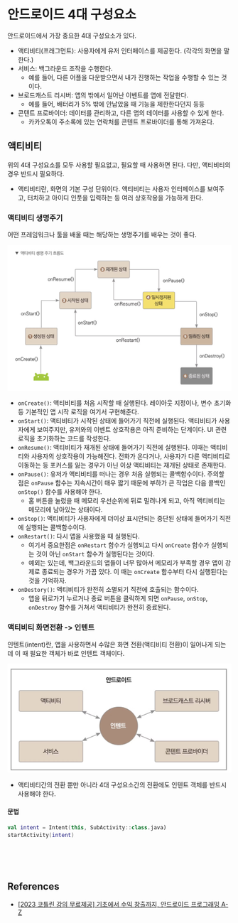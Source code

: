 # 안드로이드 4대 구성요소

안드로이드에서 가장 중요한 4대 구성요소가 있다.

- 액티비티(프래그먼트): 사용자에게 유저 인터페이스를 제공한다. (각각의 화면을 말한다.)
- 서비스: 백그라운드 조작을 수행한다.
    - 예를 들어, 다른 어플을 다운받으면서 내가 진행하는 작업을 수행할 수 있는 것이다.
- 브로드캐스트 리시버: 앱의 밖에서 일어난 이벤트를 앱에 전달한다.
    - 예를 들어, 배터리가 5% 밖에 안남았을 때 기능을 제한한다던지 등등
- 콘텐트 프로바이더: 데이터를 관리하고, 다른 앱의 데이터를 사용할 수 있게 한다.
    - 카카오톡이 주소록에 있는 연락처를 콘텐트 프로바이더를 통해 가져온다.

## 액티비티

위의 4대 구성요소를 모두 사용할 필요없고, 필요할 때 사용하면 된다. 다만, 액티비티의 경우 반드시 필요하다.

- 액티비티란, 화면의 기본 구성 단위이다. 액티비티는 사용자 인터페이스를 보여주고, 터치하고 아이디 인풋을 입력하는 등 여러 상호작용을 가능하게 한다.

### 액티비티 생명주기

어떤 프레임워크나 툴을 배울 때는 해당하는 생명주기를 배우는 것이 좋다.

![activity](../images/activity.png)

- `onCreate()`: 액티비티를 처음 시작할 때 실행된다. 레이아웃 지정이나, 변수 초기화 등 기본적인 앱 시작 로직을 여기서 구현해준다.
- `onStart()`: 액티비티가 시작된 상태에 들어가기 직전에 실행된다. 액티비티가 사용자에게 보여주지만, 유저와의 이벤트 상호작용은 아직 준비하는 단계이다. UI 관련 로직을 초기화하는 코드를 작성한다.
- `onResume()`: 액티비티가 재개된 상태에 들어가기 직전에 실행된다. 이때는 액티비티와 사용자의 상호작용이 가능해진다. 전화가 온다거나, 사용자가 다른 액티비티로 이동하는 등 포커스를 잃는 경우가 아닌 이상 액티비티는 재개된 상태로 존재한다.
- `onPause()`: 유저가 액티비티를 떠나는 경우 처음 실행되는 콜백함수이다. 주의할 점은 `onPause` 함수는 지속시간이 매우 짧기 때문에 부하가 큰 작업은 다음 콜백인 `onStop()` 함수를 사용해야 한다.
    - 홈 버튼을 눌렀을 때 메모리 우선순위에 뒤로 밀려나게 되고, 아직 액티비티는 메모리에 남아있는 상태이다.
- `onStop()`: 액티비티가 사용자에게 더이상 표시안되는 중단된 상태에 들어가기 직전에 실행되는 콜백함수이다.
- `onRestart()`: 다시 앱을 사용했을 때 실행된다.
    - 여기서 중요한점은 `onRestart` 함수가 실행되고 다시 `onCreate` 함수가 실행되는 것이 아닌 `onStart` 함수가 실행된다는 것이다.
    - 예외는 있는데, 백그라운드의 앱들이 너무 많아서 메모리가 부족할 경우 앱이 강제로 종료되는 경우가 가끔 있다. 이 때는 `onCreate` 함수부터 다시 실행된다는 것을 기억하자.
- `onDestory()`: 액티비티가 완전히 소멸되기 직전에 호출되는 함수이다.
    - 앱을 뒤로가기 누르거나 종료 버튼을 클릭하게 되면 `onPause`, `onStop`, `onDestroy` 함수를 거쳐서 액티비티가 완전히 종료된다.

### 액티비티 화면전환 -> 인텐트

인텐트(intent)란, 앱을 사용하면서 수많은 화면 전환(액티비티 전환)이 일어나게 되는데 이 때 필요한 객체가 바로 인텐트 객체이다.

![intent](../images/intent.png)

- 액티비티간의 전환 뿐만 아니라 4대 구성요소간의 전환에도 인텐트 객체를 반드시 사용해야 한다.

#### 문법

```kotlin
val intent = Intent(this, SubActivity::class.java)
startActivity(intent)
```

<br>
<br>
<br>

## References

- [[2023 코틀린 강의 무료제공] 기초에서 수익 창출까지, 안드로이드 프로그래밍 A-Z](https://www.inflearn.com/course/%EC%8C%A9%EC%B4%88%EB%B3%B4-%EC%95%88%EB%93%9C%EB%A1%9C%EC%9D%B4%EB%93%9C-%ED%94%84%EB%A1%9C%EA%B7%B8%EB%9E%98%EB%B0%8D-%EC%88%98%EC%9D%B5)